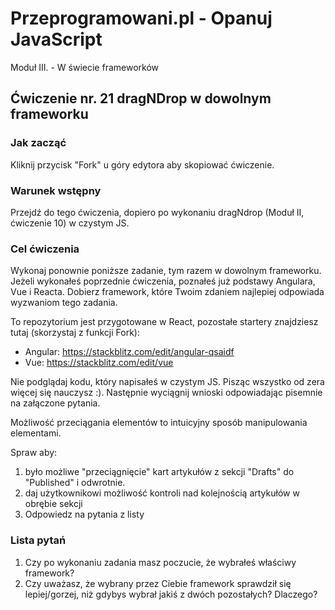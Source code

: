 # Przeprogramowani.pl - Opanuj JavaScript

Moduł III. - W świecie frameworków

## Ćwiczenie nr. 21 dragNDrop w dowolnym frameworku

### Jak zacząć

Kliknij przycisk "Fork" u góry edytora aby skopiować ćwiczenie.

### Warunek wstępny

Przejdź do tego ćwiczenia, dopiero po wykonaniu dragNdrop (Moduł II, ćwiczenie 10) w czystym JS.

### Cel ćwiczenia

Wykonaj ponownie poniższe zadanie, tym razem w dowolnym frameworku. Jeżeli wykonałeś poprzednie ćwiczenia, poznałeś już podstawy Angulara, Vue i Reacta. Dobierz framework, które Twoim zdaniem najlepiej odpowiada wyzwaniom tego zadania. 

To repozytorium jest przygotowane w React, pozostałe startery znajdziesz tutaj (skorzystaj z funkcji Fork):
- Angular: https://stackblitz.com/edit/angular-qsaidf
- Vue: https://stackblitz.com/edit/vue 

Nie podglądaj kodu, który napisałeś w  czystym JS. Pisząc wszystko od zera więcej się nauczysz :). Następnie wyciągnij wnioski odpowiadając pisemnie na załączone pytania.

Możliwość przeciągania elementów to intuicyjny sposób manipulowania elementami.

Spraw aby:
1. było możliwe "przeciągnięcie" kart artykułów z sekcji "Drafts" do "Published" i odwrotnie.
2. daj użytkownikowi możliwość kontroli nad kolejnością artykułów w obrębie sekcji
3. Odpowiedz na pytania z listy

### Lista pytań

1. Czy po wykonaniu zadania masz poczucie, że wybrałeś właściwy framework?
2. Czy uważasz, że wybrany przez Ciebie framework sprawdził się lepiej/gorzej, niż gdybys wybrał jakiś z dwóch pozostałych? Dlaczego?